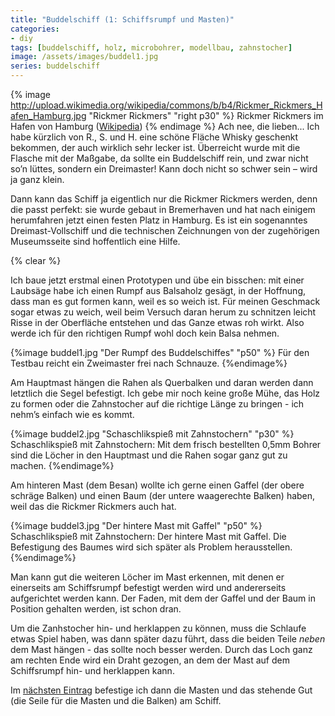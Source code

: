 ```yaml
---
title: "Buddelschiff (1: Schiffsrumpf und Masten)"
categories:
- diy
tags: [buddelschiff, holz, microbohrer, modellbau, zahnstocher]
image: /assets/images/buddel1.jpg
series: buddelschiff
---
```


{% image http://upload.wikimedia.org/wikipedia/commons/b/b4/Rickmer_Rickmers_Hafen_Hamburg.jpg "Rickmer Rickmers" "right p30" %}
Rickmer Rickmers im Hafen von Hamburg ([Wikipedia](http://commons.wikimedia.org))
{% endimage %}
Ach nee, die lieben...
Ich habe kürzlich von R., S. und H. eine schöne Fläche Whisky geschenkt bekommen, der auch wirklich sehr lecker ist. Überreicht wurde mit die Flasche mit der Maßgabe, da sollte ein Buddelschiff rein, und zwar nicht so’n lüttes, sondern ein Dreimaster! Kann doch nicht so schwer sein – wird ja ganz klein.

Dann kann das Schiff ja eigentlich nur die Rickmer Rickmers werden, denn die passt perfekt: sie wurde gebaut in Bremerhaven und hat nach einigem herumfahren jetzt einen festen Platz in Hamburg. Es ist ein sogenanntes Dreimast-Vollschiff und die technischen Zeichnungen von der zugehörigen Museumsseite sind hoffentlich eine Hilfe.

{% clear %}

Ich baue jetzt erstmal einen Prototypen und übe ein bisschen: mit einer Laubsäge habe ich einen Rumpf aus Balsaholz gesägt, in der Hoffnung, dass man es gut formen kann, weil es so weich ist. Für meinen Geschmack sogar etwas zu weich, weil beim Versuch daran herum zu schnitzen leicht Risse in der Oberfläche entstehen und das Ganze etwas roh wirkt. Also werde ich für den richtigen Rumpf wohl doch kein Balsa nehmen.

{%image buddel1.jpg "Der Rumpf des Buddelschiffes" "p50" %}
Für den Testbau  reicht ein Zweimaster frei nach Schnauze.
{%endimage%}

Am Hauptmast hängen die Rahen als Querbalken und daran werden dann letztlich die Segel befestigt. Ich gebe mir noch keine große Mühe, das Holz zu formen oder die Zahnstocher auf die richtige Länge zu bringen - ich nehm’s einfach wie es kommt.

{%image buddel2.jpg "Schaschlikspieß mit Zahnstochern" "p30" %}
Schaschlikspieß mit Zahnstochern:
Mit dem frisch bestellten 0,5mm Bohrer sind die Löcher in den Hauptmast und die Rahen sogar ganz gut zu machen.
{%endimage%}

Am hinteren Mast (dem Besan) wollte ich gerne einen Gaffel (der obere schräge Balken) und einen Baum (der untere waagerechte Balken) haben, weil das die Rickmer Rickmers auch hat.

{%image buddel3.jpg "Der hintere Mast mit Gaffel" "p50" %}
Schaschlikspieß mit Zahnstochern:
Der hintere Mast mit Gaffel. Die Befestigung des Baumes wird sich später als Problem herausstellen.
{%endimage%}

Man kann gut die weiteren Löcher im Mast erkennen, mit denen er einerseits am Schiffsrumpf befestigt werden wird und andererseits aufgerichtet werden kann. Der Faden, mit dem der Gaffel und der Baum in Position gehalten werden, ist schon dran.

Um die Zanhstocher hin- und herklappen zu können, muss die Schlaufe etwas Spiel haben, was dann später dazu führt, dass die beiden Teile _neben_ dem Mast hängen - das sollte noch besser werden. Durch das Loch ganz am rechten Ende wird ein Draht gezogen, an dem der Mast auf dem Schiffsrumpf hin- und herklappen kann.

Im [nächsten Eintrag](/2013/11/13/buddel2/) befestige ich dann die Masten und das stehende Gut (die Seile für die Masten und die Balken) am Schiff.